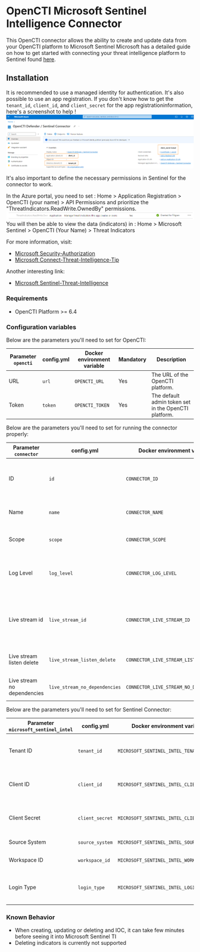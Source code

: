 # OpenCTI Microsoft Sentinel Intelligence Connector

This OpenCTI connector allows the ability to create and update data from your OpenCTI platform to Microsoft Sentinel
Microsoft has a detailed guide on how to get started with connecting your threat intelligence platform to Sentinel
found [here](https://learn.microsoft.com/en-us/azure/sentinel/connect-threat-intelligence-upload-api).

## Installation

It is recommended to use a managed identity for authentication. It's also possible to use an app registration.
If you don't know how to get the `tenant_id`, `client_id`, and `client_secret` for the app registrationinformation, here's a screenshot to
help !
![Sentinel_variables](./doc/sentinel_info_variables.png)

It's also important to define the necessary permissions in Sentinel for the connector to work.

In the Azure portal, you need to set :
Home > Application Registration > OpenCTI (your name) > API Permissions
and prioritize the "ThreatIndicators.ReadWrite.OwnedBy" permissions.
![Sentinel_permission](./doc/permission_mandatory.png)
You will then be able to view the data (indicators) in :
Home > Microsoft Sentinel > OpenCTI (Your Name) > Threat Indicators

For more information, visit:

- [Microsoft Security-Authorization](https://learn.microsoft.com/en-us/graph/security-authorization)
- [Microsoft Connect-Threat-Intelligence-Tip](https://learn.microsoft.com/en-us/azure/sentinel/connect-threat-intelligence-tip)

Another interesting link:

- [Microsoft Sentinel-Threat-Intelligence](https://learn.microsoft.com/en-us/azure/architecture/example-scenario/data/sentinel-threat-intelligence#import-threat-indicators-with-the-platforms-data-connector)

### Requirements

- OpenCTI Platform >= 6.4

### Configuration variables

Below are the parameters you'll need to set for OpenCTI:

| Parameter `opencti` | config.yml | Docker environment variable | Mandatory | Description                                          |
|---------------------|------------|-----------------------------|-----------|------------------------------------------------------|
| URL                 | `url`      | `OPENCTI_URL`               | Yes       | The URL of the OpenCTI platform.                     |
| Token               | `token`    | `OPENCTI_TOKEN`             | Yes       | The default admin token set in the OpenCTI platform. |

Below are the parameters you'll need to set for running the connector properly:

| Parameter `connector`       | config.yml                    | Docker environment variable             | Default | Mandatory | Example                                | Description                                                                            |
|-----------------------------|-------------------------------|-----------------------------------------|---------|-----------|----------------------------------------|----------------------------------------------------------------------------------------|
| ID                          | `id`                          | `CONNECTOR_ID`                          | /       | Yes       | `fe418972-1b42-42c9-a665-91544c1a9939` | A unique `UUIDv4` identifier for this connector instance.                              |
| Name                        | `name`                        | `CONNECTOR_NAME`                        | /       | Yes       | `Microsoft Sentinel`                   | Full name of the connector : `Microsoft Sentinel`.                                     |
| Scope                       | `scope`                       | `CONNECTOR_SCOPE`                       | /       | Yes       | `sentinel`                             | Must be `sentinel`, not used in this connector.                                        |
| Log Level                   | `log_level`                   | `CONNECTOR_LOG_LEVEL`                   | /       | Yes       | `error`                                | Determines the verbosity of the logs. Options are `debug`, `info`, `warn`, or `error`. |
| Live stream id              | `live_stream_id`              | `CONNECTOR_LIVE_STREAM_ID`              | /       | Yes       | `9f204482-47a4-4fa4-b88b-ff4f390f31dd` | The Live Stream ID of the stream created in the OpenCTI interface. A unique `UUIDv4`.  |
| Live stream listen delete   | `live_stream_listen_delete`   | `CONNECTOR_LIVE_STREAM_LISTEN_DELETE`   | /       | Yes       | `true`                                 | The Live Stream listen delete must be `true`.                                          |
| Live stream no dependencies | `live_stream_no_dependencies` | `CONNECTOR_LIVE_STREAM_NO_DEPENDENCIES` | /       | Yes       | `true`                                 | The Live Stream no dependencies must be `true`.                                        |

Below are the parameters you'll need to set for Sentinel Connector:

| Parameter `microsoft_sentinel_intel` | config.yml      | Docker environment variable              | Default                    | Mandatory | Example | Description                                                                         |
|--------------------------------------|-----------------|------------------------------------------|----------------------------|-----------|---------|-------------------------------------------------------------------------------------|
| Tenant ID                            | `tenant_id`     | `MICROSOFT_SENTINEL_INTEL_TENANT_ID`     | /                          | Yes       | /       | Your Azure App Tenant ID, see the screenshot to help you find this information.     |
| Client ID                            | `client_id`     | `MICROSOFT_SENTINEL_INTEL_CLIENT_ID`     | /                          | Yes       | /       | Your Azure App Client ID, see the screenshot to help you find this information.     |
| Client Secret                        | `client_secret` | `MICROSOFT_SENTINEL_INTEL_CLIENT_SECRET` | /                          | Yes       | /       | Your Azure App Client secret, See the screenshot to help you find this information. |
| Source System                        | `source_system` | `MICROSOFT_SENTINEL_INTEL_SOURCE_SYSTEM` | /                          | Yes       | /       | Your Azure Workspace ID                                                             |
| Workspace ID                         | `workspace_id`  | `MICROSOFT_SENTINEL_INTEL_WORKSPACE_ID`  | 'Opencti Stream Connector' | No        | /       | The name of the source system                                                       |
| Login Type                           | `login_type`    | `MICROSOFT_SENTINEL_INTEL_LOGIN_TYPE`    | 'client_secret'            | No        | /       | The type of authentication, possible values: client_secret / managed_identity       |

### Known Behavior

- When creating, updating or deleting and IOC, it can take few minutes before seeing it into Microsoft Sentinel TI
- Deleting indicators is currently not supported